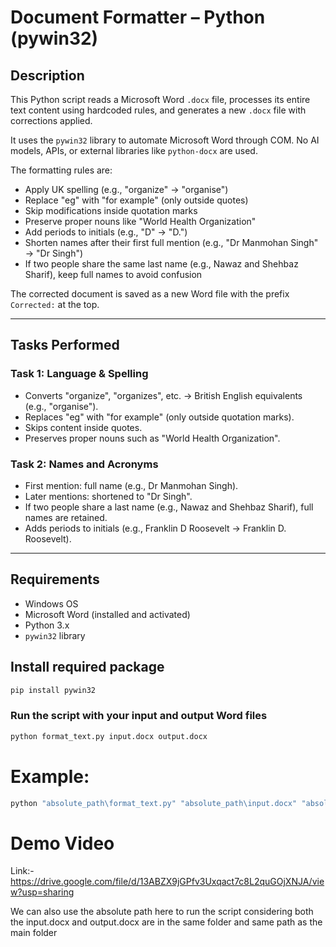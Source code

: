# Document Formatter – Python (pywin32)

## Description

This Python script reads a Microsoft Word `.docx` file, processes its entire text content using hardcoded rules, and generates a new `.docx` file with corrections applied.

It uses the `pywin32` library to automate Microsoft Word through COM. No AI models, APIs, or external libraries like `python-docx` are used.

The formatting rules are:
- Apply UK spelling (e.g., "organize" → "organise")
- Replace "eg" with "for example" (only outside quotes)
- Skip modifications inside quotation marks
- Preserve proper nouns like "World Health Organization"
- Add periods to initials (e.g., "D" → "D.")
- Shorten names after their first full mention (e.g., "Dr Manmohan Singh" → "Dr Singh")
- If two people share the same last name (e.g., Nawaz and Shehbaz Sharif), keep full names to avoid confusion

The corrected document is saved as a new Word file with the prefix `Corrected:` at the top.

---

## Tasks Performed

### Task 1: Language & Spelling
- Converts "organize", "organizes", etc. → British English equivalents (e.g., "organise").
- Replaces "eg" with "for example" (only outside quotation marks).
- Skips content inside quotes.
- Preserves proper nouns such as "World Health Organization".

### Task 2: Names and Acronyms
- First mention: full name (e.g., Dr Manmohan Singh).
- Later mentions: shortened to "Dr Singh".
- If two people share a last name (e.g., Nawaz and Shehbaz Sharif), full names are retained.
- Adds periods to initials (e.g., Franklin D Roosevelt → Franklin D. Roosevelt).

---

## Requirements

- Windows OS
- Microsoft Word (installed and activated)
- Python 3.x
- `pywin32` library

## Install required package
```bash
pip install pywin32
```

### Run the script with your input and output Word files
```bash
python format_text.py input.docx output.docx
```
# Example:
```bash
python "absolute_path\format_text.py" "absolute_path\input.docx" "absolute_path\output.docx"
```
# Demo Video 

Link:- https://drive.google.com/file/d/13ABZX9jGPfv3Uxqact7c8L2quGOjXNJA/view?usp=sharing

We can also use the absolute path here to run the script considering both the input.docx and output.docx are in the same folder and same path as the main folder

